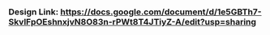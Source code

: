 ### Design Link: https://docs.google.com/document/d/1e5GBTh7-SkvlFpOEshnxjvN8O83n-rPWt8T4JTiyZ-A/edit?usp=sharing
